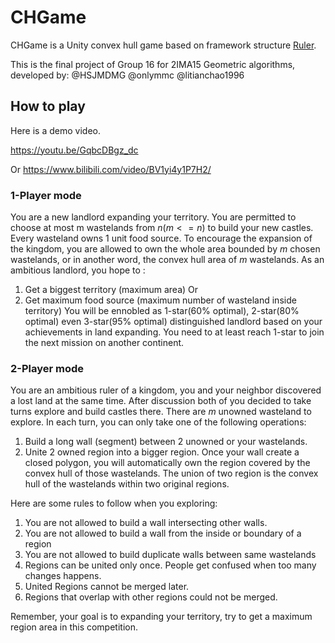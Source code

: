 # CHGame

CHGame is a Unity convex hull game based on framework structure [Ruler](https://github.com/kbuchin/ruler).

This is the final project of Group 16 for 2IMA15 Geometric algorithms, developed by: @HSJMDMG @onlymmc @litianchao1996

## How to play 

Here is a demo video.

https://youtu.be/GqbcDBgz_dc

Or
https://www.bilibili.com/video/BV1yi4y1P7H2/

### 1-Player mode

You are a new landlord expanding your territory. You are permitted to choose at most m wastelands from $n (m <= n)$ to build your new castles. Every wasteland owns 1 unit food source. To encourage the expansion of the kingdom, you are allowed to own the whole area bounded by $m$ chosen wastelands, or in another word, the convex hull area of $m$ wastelands. As an ambitious landlord, you hope to :
 1. Get a biggest territory (maximum area)  Or
 2. Get maximum food source (maximum number of wasteland inside territory)
You will be ennobled as 1-star(60% optimal), 2-star(80% optimal) even 3-star(95% optimal) distinguished landlord based on your achievements in land expanding. You need to at least reach 1-star to join the next mission on another continent.



### 2-Player mode

You are an ambitious ruler of a kingdom, you  and your neighbor discovered  a lost land at the same time. After discussion  both of you  decided to take turns explore and build castles there. 
There are $m$ unowned wasteland to explore. In each turn, you can only take one of the following operations:
1. Build a long wall (segment) between 2 unowned or your wastelands.
2. Unite 2 owned region into a bigger region.
Once your wall create a closed polygon, you will automatically own the region covered by the convex hull of those wastelands. The union of two region is the convex hull of the wastelands within two original regions.

Here are some rules to follow when you exploring:
1. You are not allowed to build a wall intersecting other walls.
2. You are not allowed to build a wall from the inside or boundary of a region
3. You are not allowed to build duplicate walls between same wastelands
4. Regions can be united only once. People get confused when too many changes happens.
5. United Regions cannot be merged later.
6. Regions that overlap with other regions could not be merged.

Remember, your goal is to expanding your territory, try to get a maximum region area in this competition.


